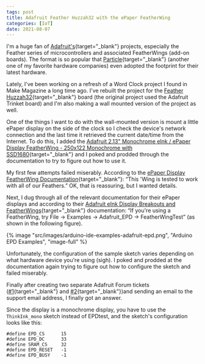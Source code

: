 ```yaml
---
tags: post
title: Adafruit Feather Huzzah32 with the ePaper FeatherWing
categories: [IoT]
date: 2021-08-07
---
```


I'm a huge fan of [Adafruit's](https://www.adafruit.com/){target="_blank"} projects, especially the Feather series of microcontrollers and associated FeatherWings (add-on boards). The format is so popular that [Particle](https://www.particle.io/){target="_blank"} (another one of my favorite hardware companies) even adopted the footprint for their latest hardware.

Lately, I've been working on a refresh of a Word Clock project I found in Make Magazine a long time ago. I've rebuilt the project for the [Feather Huzzah32](https://www.adafruit.com/product/3405){target="_blank"} board (the original project used the Adafruit Trinket board) and I'm also making a wall mounted version of the project as well.

One of the things I want to do with the wall-mounted version is mount a little ePaper display on the side of the clock so I check the device's network connection and the last time it retrieved the current date/time from the Internet. To do this, I added the [Adafruit 2.13" Monochrome eInk / ePaper Display FeatherWing - 250x122 Monochrome with SSD1680](https://www.adafruit.com/product/4195){target="_blank"} and I poked and prodded through the documentation to try to figure out how to use it.

My first few attempts failed miserably. According to the [ePaper Display FeatherWing Documentation](https://www.adafruit.com/product/4195){target="_blank"}: “This 'Wing is tested to work with all of our Feathers.”  OK, that is reassuring, but I wanted details.

Next, I dug through all of the relevant documentation for their ePaper displays and according to their [Adafruit eInk Display Breakouts and FeatherWings](https://learn.adafruit.com/adafruit-eink-display-breakouts/arduino-code){target="_blank"} documentation: “If you're using a FeatherWing, try File → Examples → Adafruit_EPD → FeatherWingTest” (as shown in the following figure).

{% image "src/images/arduino-ide-examples-adafruit-epd.png", "Arduino EPD Examples", "image-full" %}

Unfortunately, the configuration of the sample sketch varies depending on what hardware device you're using (sigh). I poked and prodded at the documentation again trying to figure out how to configure the sketch and failed miserably.

Finally after creating two separate Adafruit Forum tickets ([#1](https://forums.adafruit.com/viewtopic.php?f=57&t=181830&p=884590#p884590){target="_blank"} and [#2](https://forums.adafruit.com/viewtopic.php?f=57&t=182024){target="_blank"})and sending an email to the support email address, I finally got an answer.

Since the display is a monochrome display, you have to use the `ThinkInk_mono` sketch instead of EPDtest, and the sketch's configuration looks like this:

```text
#define EPD_CS      15
#define EPD_DC      33
#define SRAM_CS     32
#define EPD_RESET   -1 
#define EPD_BUSY    -1 
```

